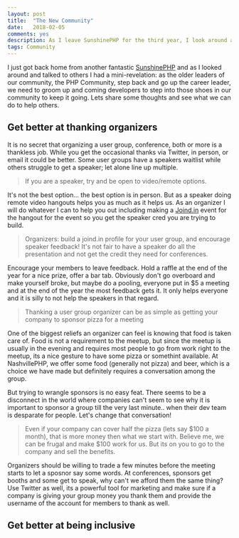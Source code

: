 ```yaml
---
layout: post
title:  "The New Community"
date:   2018-02-05
comments: yes
description: As I leave SunshinePHP for the third year, I look around and realize the changing of the guard.
tags: Community 
---
```


I just got back home from another fantastic [SunshinePHP](https://sunshinephp.com) and as I looked around and talked to others I had a mini-revelation: as the older leaders of our community, the PHP Community, step back and go up the career leader, we need to groom up and coming developers to step into those shoes in our community to keep it going. Lets share some thoughts and see what we can do to help others. 


## Get better at thanking organizers 

It is no secret that organizing a user group, conference, both or more is a thankless job. While you get the occasional thanks via Twitter, in person, or email it could be better. Some user groups have a speakers waitlist while others struggle to get a speaker; let alone line up multiple. 

> If you are a speaker, try and be open to video/remote options. 

It's not the best option... the best option is in person. But as a speaker doing remote video hangouts helps you as much as it helps us. As an organizer I will do whatever I can to help you out including making a [Joind.in](https://joind.in) event for the hangout for the event so you get the speaker cred you are trying to build. 

> Organizers: build a joind.in profile for your user group, and encourage speaker feedback! It's not fair to have a speaker do all the presentation and not get the credit they need for conferences. 

Encourage your members to leave feedback. Hold a raffle at the end of the year for a nice prize, offer a bar tab. Obviously don't go overboard and make yourself broke, but maybe do a pooling, everyone put in $5 a meeting and at the end of the year the most feedback gets it. It only helps everyone and it is silly to not help the speakers in that regard. 

> Thanking a user group organizer can be as simple as getting your company to sponsor pizza for a meeting

One of the biggest reliefs an organizer can feel is knowing that food is taken care of. Food is not a requirement to the meetup, but since the meetup is usually in the evening and requires most people to go from work right to the meetup, its a nice gesture to have some pizza or somethint available. At NashvillePHP, we offer some food (generally not pizza) and beer, which is a choice we have made but definitely requires a conversation among the group.

But trying to wrangle sponsors is no easy feat. There seems to be a disconnect in the world where companies can't seem to see why it is important to sponsor a group till the very last minute.. when their dev team is desparate for people. Let's change that conversation!

> Even if your company can cover half the pizza (lets say $100 a month), that is more money then what we start with. Believe me, we can be frugal and make $100 work for us. But its on you to go to the company and sell the benefits. 

Organizers should be willing to trade a few minutes before the meeting starts to let a sposnor say some words. At conferences, sponsors get booths and some get to speak, why can't we afford them the same thing? Use Twitter as well, its a powerful tool for marketing and make sure if a company is giving your group money you thank them and provide the username of the account for members to thank as well. 

## Get better at being inclusive


